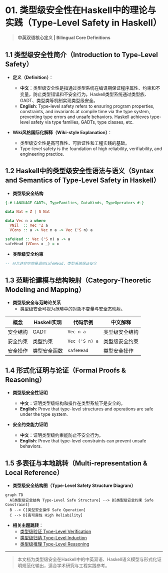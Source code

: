 # 01. 类型级安全性在Haskell中的理论与实践（Type-Level Safety in Haskell）

> **中英双语核心定义 | Bilingual Core Definitions**

## 1.1 类型级安全性简介（Introduction to Type-Level Safety）

- **定义（Definition）**：
  - **中文**：类型级安全性是指通过类型系统在编译期保证程序属性、约束和不变量，防止类型错误和不安全行为。Haskell类型系统通过类型族、GADT、类型类等机制实现类型级安全。
  - **English**: Type-level safety refers to ensuring program properties, constraints, and invariants at compile time via the type system, preventing type errors and unsafe behaviors. Haskell achieves type-level safety via type families, GADTs, type classes, etc.

- **Wiki风格国际化解释（Wiki-style Explanation）**：
  - 类型级安全性是高可靠性、可验证性和工程实践的基础。
  - Type-level safety is the foundation of high reliability, verifiability, and engineering practice.

## 1.2 Haskell中的类型级安全性语法与语义（Syntax and Semantics of Type-Level Safety in Haskell）

- **类型级安全结构**

```haskell
{-# LANGUAGE GADTs, TypeFamilies, DataKinds, TypeOperators #-}

data Nat = Z | S Nat

data Vec n a where
  VNil  :: Vec 'Z a
  VCons :: a -> Vec n a -> Vec ('S n) a

safeHead :: Vec ('S n) a -> a
safeHead (VCons x _) = x
```

- **类型级安全约束**

```haskell
-- 只允许非空向量调用safeHead，类型系统保证安全
```

## 1.3 范畴论建模与结构映射（Category-Theoretic Modeling and Mapping）

- **类型级安全与范畴论关系**
  - 类型级安全可视为范畴中的对象不变量与安全态映射。

| 概念 | Haskell实现 | 代码示例 | 中文解释 |
|------|-------------|----------|----------|
| 安全结构 | GADT | `Vec n a` | 类型级安全结构 |
| 安全约束 | 类型约束 | `Vec ('S n) a` | 类型级安全约束 |
| 安全操作 | 类型安全函数 | `safeHead` | 类型安全操作 |

## 1.4 形式化证明与论证（Formal Proofs & Reasoning）

- **类型级安全性证明**
  - **中文**：证明类型级结构和操作在类型系统下是安全的。
  - **English**: Prove that type-level structures and operations are safe under the type system.

- **安全约束能力证明**
  - **中文**：证明类型级约束能防止不安全行为。
  - **English**: Prove that type-level constraints can prevent unsafe behaviors.

## 1.5 多表征与本地跳转（Multi-representation & Local Reference）

- **类型级安全结构图（Type-Level Safety Structure Diagram）**

```mermaid
graph TD
  A[类型级安全结构 Type-Level Safe Structure] --> B[类型级安全约束 Safe Constraint]
  B --> C[类型安全操作 Safe Operation]
  C --> D[高可靠性 High Reliability]
```

- **相关主题跳转**：
  - [类型级验证 Type-Level Verification](./01-Type-Level-Verification.md)
  - [类型级归纳 Type-Level Induction](./01-Type-Level-Induction.md)
  - [类型级推理 Type-Level Reasoning](./01-Type-Level-Reasoning.md)

---

> 本文档为类型级安全在Haskell中的中英双语、Haskell语义模型与形式化证明规范化输出，适合学术研究与工程实践参考。
